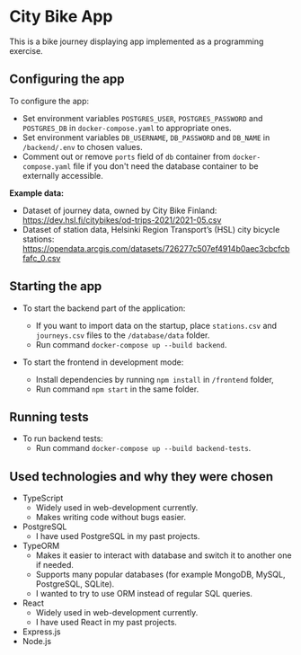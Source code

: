 # City Bike App

This is a bike journey displaying app implemented as a programming exercise.

## Configuring the app

To configure the app:
- Set environment variables `POSTGRES_USER`, `POSTGRES_PASSWORD` and `POSTGRES_DB` in `docker-compose.yaml` to appropriate ones.
- Set environment variables `DB_USERNAME`, `DB_PASSWORD` and `DB_NAME` in `/backend/.env` to chosen values.
- Comment out or remove `ports` field of `db` container from `docker-compose.yaml` file if you don't need the database container to be externally accessible.

**Example data:**  
- Dataset of journey data, owned by City Bike Finland: https://dev.hsl.fi/citybikes/od-trips-2021/2021-05.csv
- Dataset of station data, Helsinki Region Transport’s (HSL) city bicycle stations: https://opendata.arcgis.com/datasets/726277c507ef4914b0aec3cbcfcbfafc_0.csv

## Starting the app

- To start the backend part of the application:
  - If you want to import data on the startup, place `stations.csv` and `journeys.csv` files to the `/database/data` folder. 
  - Run command `docker-compose up --build backend`.

- To start the frontend in development mode:
  - Install dependencies by running `npm install` in `/frontend` folder,
  - Run command `npm start` in the same folder.

## Running tests

- To run backend tests:
  - Run command `docker-compose up --build backend-tests`. 

## Used technologies and why they were chosen
- TypeScript
  - Widely used in web-development currently.
  - Makes writing code without bugs easier.
- PostgreSQL
  - I have used PostgreSQL in my past projects.
- TypeORM
  - Makes it easier to interact with database and switch it to another one if needed.
  - Supports many popular databases (for example MongoDB, MySQL, PostgreSQL, SQLite).
  - I wanted to try to use ORM instead of regular SQL queries.
- React
  - Widely used in web-development currently.
  - I have used React in my past projects.
- Express.js
- Node.js

